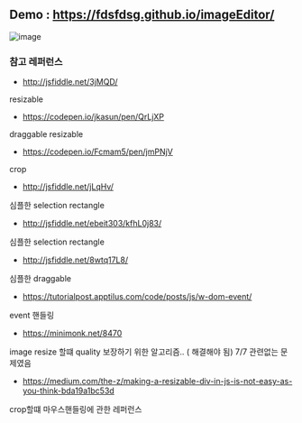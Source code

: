 ## Demo : https://fdsfdsg.github.io/imageEditor/


![image](https://user-images.githubusercontent.com/43921054/83620220-fb374600-a5c7-11ea-9d3a-09acc5fcd631.png)



### 참고 레퍼런스
- http://jsfiddle.net/3jMQD/

resizable

- https://codepen.io/jkasun/pen/QrLjXP

draggable resizable

- https://codepen.io/Fcmam5/pen/jmPNjV

crop

- http://jsfiddle.net/jLqHv/

심플한 selection rectangle 

- http://jsfiddle.net/ebeit303/kfhL0j83/

심플한 selection rectangle

- http://jsfiddle.net/8wtq17L8/

심플한 draggable

- https://tutorialpost.apptilus.com/code/posts/js/w-dom-event/

event 핸들링

- https://minimonk.net/8470

image resize 할떄 quality 보장하기 위한 알고리즘.. ( 해결해야 됨) 7/7 관련없는 문제였음

- https://medium.com/the-z/making-a-resizable-div-in-js-is-not-easy-as-you-think-bda19a1bc53d

crop할떄 마우스핸들링에 관한 레퍼런스
